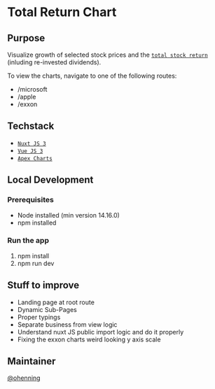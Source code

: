 # Total Return Chart

## Purpose

Visualize growth of selected stock prices and the [`total stock return`](https://financeformulas.net/Total-Stock-Return.html) (inluding re-invested dividends).

To view the charts, navigate to one of the following routes:

- /microsoft
- /apple
- /exxon

## Techstack

- [`Nuxt JS 3`](https://v3.nuxtjs.org/)
- [`Vue JS 3`](https://v3.vuejs.org/)
- [`Apex Charts`](https://apexcharts.com/)

## Local Development

### Prerequisites

- Node installed (min version 14.16.0)
- npm installed

### Run the app

1. npm install
2. npm run dev

## Stuff to improve

- Landing page at root route
- Dynamic Sub-Pages
- Proper typings
- Separate business from view logic
- Understand nuxt JS public import logic and do it properly
- Fixing the exxon charts weird looking y axis scale

## Maintainer

[@ohenning](https://github.com/ohenning)
